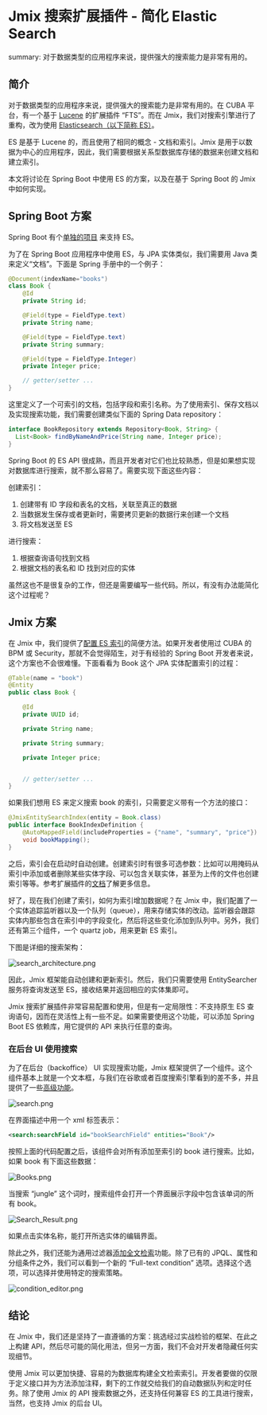 # Jmix 搜索扩展插件 - 简化 Elastic Search

summary: 对于数据类型的应用程序来说，提供强大的搜索能力是非常有用的。

## 简介

对于数据类型的应用程序来说，提供强大的搜索能力是非常有用的。在 CUBA 平台，有一个基于 [Lucene](https://lucene.apache.org/) 的扩展插件 “FTS”。而在 Jmix，我们对搜索引擎进行了重构，改为使用 [Elasticsearch（以下简称 ES）](https://www.elastic.co/)。

ES 是基于 Lucene 的，而且使用了相同的概念 - 文档和索引。Jmix 是用于以数据为中心的应用程序，因此，我们需要根据关系型数据库存储的数据来创建文档和建立索引。
 
本文将讨论在 Spring Boot 中使用 ES 的方案，以及在基于 Spring Boot 的 Jmix 中如何实现。

## Spring Boot 方案

Spring Boot 有个[单独的项目](https://docs.spring.io/spring-data/elasticsearch/docs/current/reference/html/) 来支持 ES。

为了在 Spring Boot 应用程序中使用 ES，与 JPA 实体类似，我们需要用 Java 类来定义“文档”。下面是 Spring 手册中的一个例子：

```java
@Document(indexName="books")
class Book {
    @Id
    private String id;

    @Field(type = FieldType.text)
    private String name;

    @Field(type = FieldType.text)
    private String summary;

    @Field(type = FieldType.Integer)
    private Integer price;

	// getter/setter ...
}
```  

这里定义了一个可索引的文档，包括字段和索引名称。为了使用索引、保存文档以及实现搜索功能，我们需要创建类似下面的 Spring Data repository：

```java
interface BookRepository extends Repository<Book, String> {
  List<Book> findByNameAndPrice(String name, Integer price);
}
``` 

Spring Boot 的 ES API 很成熟，而且开发者对它们也比较熟悉，但是如果想实现对数据库进行搜索，就不那么容易了。需要实现下面这些内容：

创建索引：
1. 创建带有 ID 字段和表名的文档，关联至真正的数据
2. 当数据发生保存或者更新时，需要拷贝更新的数据行来创建一个文档
3. 将文档发送至 ES

进行搜索：
1. 根据查询语句找到文档
2. 根据文档的表名和 ID 找到对应的实体

虽然这也不是很复杂的工作，但还是需要编写一些代码。所以，有没有办法能简化这个过程呢？

## Jmix 方案

在 Jmix 中，我们提供了[配置 ES 索引](https://docs.jmix.io/jmix/1.0/search/create_index_definitions.html)的简便方法。如果开发者使用过 CUBA 的 BPM 或 Security，那就不会觉得陌生，对于有经验的 Spring Boot 开发者来说，这个方案也不会很难懂。下面看看为 Book 这个 JPA 实体配置索引的过程：

```java
@Table(name = "book")
@Entity
public class Book {

    @Id
    private UUID id;

    private String name;

    private String summary;

    private Integer price;


    // getter/setter ...
}

```

如果我们想用 ES 来定义搜索 book 的索引，只需要定义带有一个方法的接口：

```java
@JmixEntitySearchIndex(entity = Book.class)
public interface BookIndexDefinition {
	@AutoMappedField(includeProperties = {"name", "summary", "price"})
	void bookMapping();
}
```

之后，索引会在启动时自动创建。创建索引时有很多可选参数：比如可以用掩码从索引中添加或者删除某些实体字段、可以包含关联实体，甚至为上传的文件也创建索引等等。参考扩展插件的[文档](https://docs.jmix.io/jmix/1.0/search/advanced_mapping.html)了解更多信息。

好了，现在我们创建了索引，如何为索引增加数据呢？在 Jmix 中，我们配置了一个实体追踪监听器以及一个队列（queue），用来存储实体的改动。监听器会跟踪实体内那些包含在索引中的字段变化，然后将这些变化添加到队列中。另外，我们还有第三个组件，一个 quartz job，用来更新 ES 索引。

下图是详细的搜索架构：

![search_architecture.png]({{strapiUrl}}/uploads/search_architecture_5f06326fa4.png)

因此，Jmix 框架能自动创建和更新索引。然后，我们只需要使用 EntitySearcher 服务将查询发送至 ES，接收结果并返回相应的实体集即可。

Jmix 搜索扩展插件非常容易配置和使用，但是有一定局限性：不支持原生 ES 查询语句，因而在灵活性上有一些不足。如果需要使用这个功能，可以添加 Spring Boot ES 依赖库，用它提供的 API 来执行任意的查询。

### 在后台 UI 使用搜索

为了在后台（backoffice） UI 实现搜索功能，Jmix 框架提供了一个组件。这个组件基本上就是一个文本框，与我们在谷歌或者百度搜索引擎看到的差不多，并且提供了一些[高级功能](https://docs.jmix.io/jmix/1.0/search/search_ui_component_fine_tuning.html)。

![search.png]({{strapiUrl}}/uploads/Search_UI_143fd48910.png)

在界面描述中用一个 xml 标签表示：

```xml
<search:searchField id="bookSearchField" entities="Book"/>
```

按照上面的代码配置之后，该组件会对所有添加至索引的 book 进行搜索。比如，如果 book 有下面这些数据：

![Books.png]({{strapiUrl}}/uploads/Books_bf65243c2e.png)

当搜索 “jungle” 这个词时，搜索组件会打开一个界面展示字段中包含该单词的所有 book。

![Search_Result.png]({{strapiUrl}}/uploads/Search_Result_9a698fe156.png)

如果点击实体名称，能打开所选实体的编辑界面。

除此之外，我们还能为通用过滤器[添加全文检索](https://docs.jmix.io/jmix/1.0/search/full_text_search_in_filters.html)功能。除了已有的 JPQL、属性和分组条件之外，我们可以看到一个新的 “Full-text condition” 选项。选择这个选项，可以选择并使用特定的搜索策略。

![condition_editor.png]({{strapiUrl}}/uploads/condition_editor_dbe15d92d1.png)

## 结论

在 Jmix 中，我们还是坚持了一直遵循的方案：挑选经过实战检验的框架、在此之上构建 API，然后尽可能的简化用法，但另一方面，我们不会对开发者隐藏任何实现细节。

使用 Jmix 可以更加快捷、容易的为数据库构建全文检索索引。开发者要做的仅限于定义接口并为方法添加注释，剩下的工作就交给我们的自动数据队列和定时任务。除了使用 Jmix 的 API 搜索数据之外，还支持任何兼容 ES 的工具进行搜索，当然，也支持 Jmix 的后台 UI。


